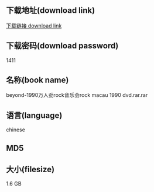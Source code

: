 ## 下载地址(download link)
[下载链接 download link](https://voluble-croquembouche-d321dc.netlify.app/?s=beyond-1990%E4%B8%87%E4%BA%BA%E5%8A%B2rock%E9%9F%B3%E4%B9%90%E4%BC%9Arock+macau+1990+dvd.rar)

## 下载密码(download password)
1411

## 名称(book name)
beyond-1990万人劲rock音乐会rock macau 1990 dvd.rar.rar

## 语言(language)
chinese

## MD5


## 大小(filesize)
1.6 GB
